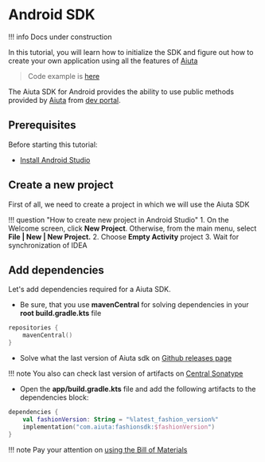 # Android SDK

!!! info
    Docs under construction
    
In this tutorial, you will learn how to initialize the SDK and figure out how to create
your own application using all the features of [Aiuta](https://aiuta.com/)

> Code example is [here](https://github.com/aiuta-com/android-sdk/tree/main/samples/tryon)

The Aiuta SDK for Android provides the ability to use public methods provided by [Aiuta](https://aiuta.com/)
from [dev portal](https://developer.aiuta.com/).


## Prerequisites

Before starting this tutorial:
- [Install Android Studio](https://developer.android.com/studio)


## Create a new project

First of all, we need to create a project in which we will use the Aiuta SDK

!!! question "How to create new project in Android Studio"
    1. On the Welcome screen, click **New Project**. Otherwise, from the main menu, select **File | New | New Project.**
    2. Choose **Empty Activity** project
    3. Wait for synchronization of IDEA


## Add dependencies

Let's add dependencies required for a Aiuta SDK.

- Be sure, that you use **mavenCentral** for solving dependencies in your **root build.gradle.kts** file

```kotlin
repositories {
    mavenCentral()
}
```

- Solve what the last version of Aiuta sdk on [Github releases page](https://github.com/aiuta-com/android-sdk/releases)

!!! note
    You also can check last version of artifacts on [Central Sonatype](https://central.sonatype.com/search?q=com.aiuta)

- Open the **app/build.gradle.kts** file and add the following artifacts to the dependencies block:

```kotlin
dependencies {
    val fashionVersion: String = "%latest_fashion_version%"
    implementation("com.aiuta:fashionsdk:$fashionVersion")
}
```

!!! note
    Pay your attention on [using the Bill of Materials](android/aiuta/get-started.md)